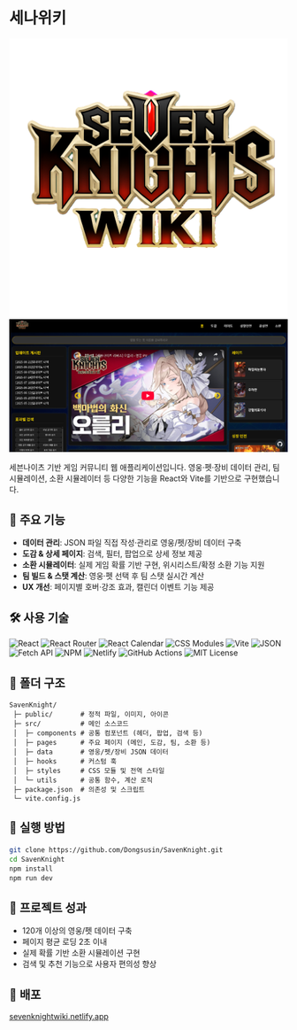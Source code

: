 # 세나위키

![Project Icon](/public/logo.png)
![Project Main](/public/readme/메인.png)

세븐나이츠 기반 게임 커뮤니티 웹 애플리케이션입니다. 영웅·펫·장비 데이터 관리, 팀 시뮬레이션, 소환 시뮬레이터 등 다양한 기능을 React와 Vite를 기반으로 구현했습니다.

## 📌 주요 기능

- **데이터 관리**: JSON 파일 직접 작성·관리로 영웅/펫/장비 데이터 구축
- **도감 & 상세 페이지**: 검색, 필터, 팝업으로 상세 정보 제공
- **소환 시뮬레이터**: 실제 게임 확률 기반 구현, 위시리스트/확정 소환 기능 지원
- **팀 빌드 & 스탯 계산**: 영웅·펫 선택 후 팀 스탯 실시간 계산
- **UX 개선**: 페이지별 호버·강조 효과, 캘린더 이벤트 기능 제공

## 🛠 사용 기술

![React](https://img.shields.io/badge/React-20232A?style=for-the-badge&logo=react&logoColor=61DAFB)
![React Router](https://img.shields.io/badge/React_Router-CA4245?style=for-the-badge&logo=react-router&logoColor=white)
![React Calendar](https://img.shields.io/badge/React_Calendar-61DAFB?style=for-the-badge&logo=react&logoColor=white)
![CSS Modules](https://img.shields.io/badge/CSS%20Modules-1572B6?style=for-the-badge&logo=css3&logoColor=white)
![Vite](https://img.shields.io/badge/Vite-646CFF?style=for-the-badge&logo=vite&logoColor=FFD62E)
![JSON](https://img.shields.io/badge/JSON-000000?style=for-the-badge&logo=json&logoColor=white)
![Fetch API](https://img.shields.io/badge/Fetch_API-35495E?style=for-the-badge&logo=javascript&logoColor=F7DF1E)
![NPM](https://img.shields.io/badge/NPM-CB3837?style=for-the-badge&logo=npm&logoColor=white)
![Netlify](https://img.shields.io/badge/Netlify-00C7B7?style=for-the-badge&logo=netlify&logoColor=white)
![GitHub Actions](https://img.shields.io/badge/GitHub_Actions-2088FF?style=for-the-badge&logo=githubactions&logoColor=white)
![MIT License](https://img.shields.io/badge/License-MIT-green?style=for-the-badge)

## 📂 폴더 구조

```
SavenKnight/
 ├─ public/       # 정적 파일, 이미지, 아이콘
 ├─ src/          # 메인 소스코드
 │  ├─ components # 공통 컴포넌트 (헤더, 팝업, 검색 등)
 │  ├─ pages      # 주요 페이지 (메인, 도감, 팀, 소환 등)
 │  ├─ data       # 영웅/펫/장비 JSON 데이터
 │  ├─ hooks      # 커스텀 훅
 │  ├─ styles     # CSS 모듈 및 전역 스타일
 │  └─ utils      # 공통 함수, 계산 로직
 ├─ package.json  # 의존성 및 스크립트
 └─ vite.config.js
```

## 🚀 실행 방법

```bash
git clone https://github.com/Dongsusin/SavenKnight.git
cd SavenKnight
npm install
npm run dev
```

## 🌟 프로젝트 성과

- 120개 이상의 영웅/펫 데이터 구축
- 페이지 평균 로딩 2초 이내
- 실제 확률 기반 소환 시뮬레이션 구현
- 검색 및 추천 기능으로 사용자 편의성 향상

## 🔗 배포

[sevenknightwiki.netlify.app](https://sevenknightwiki.netlify.app)

